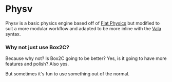 # Physv

Physv is a basic physics engine based off of [Flat Physics](https://www.youtube.com/playlist?list=PLSlpr6o9vURwq3oxVZSimY8iC-cdd3kIs) but modified to suit a more modular workflow and adapted to be more inline with the [Vala](https://vala.dev/) syntax.

### Why not just use Box2C?

Because why not? Is Box2C going to be better? Yes, is it going to have more features and polish? Also yes.

But sometimes it's fun to use something out of the normal.
